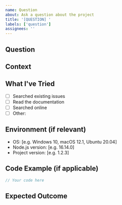 ```yaml
---
name: Question
about: Ask a question about the project
title: '[QUESTION] '
labels: ['question']
assignees: ''
---
```


## Question
<!-- What would you like to know? -->

## Context
<!-- Provide context about what you're trying to achieve -->

## What I've Tried
<!-- What have you already attempted? -->
- [ ] Searched existing issues
- [ ] Read the documentation
- [ ] Searched online
- [ ] Other: 

## Environment (if relevant)
- OS: [e.g. Windows 10, macOS 12.1, Ubuntu 20.04]
- Node.js version: [e.g. 16.14.0]
- Project version: [e.g. 1.2.3]

## Code Example (if applicable)
<!-- Provide a minimal code example that demonstrates your question -->
```javascript
// Your code here
```

## Expected Outcome
<!-- What are you hoping to achieve? -->